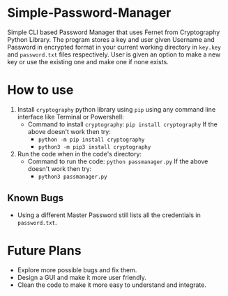 # Simple-Password-Manager
Simple CLI based Password Manager that uses Fernet from Cryptography Python Library. The program stores a key and user given Username and Password in encrypted format in your current working directory in `key.key` and `password.txt` files respectively. User is given an option to make a new key or use the existing one and make one if none exists.

# How to use
1. Install `cryptography` python library using `pip` using any command line interface like Terminal or Powershell:
   - Command to install `cryptography`: `pip install cryptography`
     If the above doesn't work then try:
      - `python -m pip install cryptography`
      - `python3 -m pip3 install cryptography`
2. Run the code when in the code's directory:
   - Command to run the code: `python passmanager.py`
     If the above doesn't work then try:
      - `python3 passmanager.py`
## Known Bugs
- Using a different Master Password still lists all the credentials in `password.txt`.

# Future Plans
- Explore more possible bugs and fix them.
- Design a GUI and make it more user friendly.
- Clean the code to make it more easy to understand and integrate.
